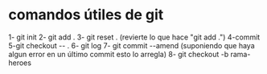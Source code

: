 # comandos útiles de git 

1- git init 
2- git add . 
3- git reset . (revierte lo que hace "git add .")
4-commit
5-git checkout -- . 
6- git log 
7- git commit --amend (suponiendo que haya algun error en un último commit esto lo arregla)
8- git checkout -b rama-heroes